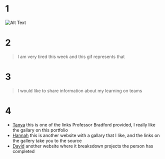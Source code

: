 # 1

![Alt Text](https://pbs.twimg.com/media/E4xkH5lVcAI3xdb?format=jpg&name=large)


# 2
> I am very tired this week and this gif represents that

# 3
> I would like to share information about my learning on teams

# 4

- [Tanya](https://www.tanyashapiro.com/) this is one of the links Professor Bradford provided, I really like the gallary on this portfolio
- [Hannah](https://www.hannahyan.com/index.html) this is another website with a gallary that I like, and the links on the gallery take you to the source
- [David](https://davidventuri.com/portfolio/#scroll) another website where it breaksdown projects the person has completed
